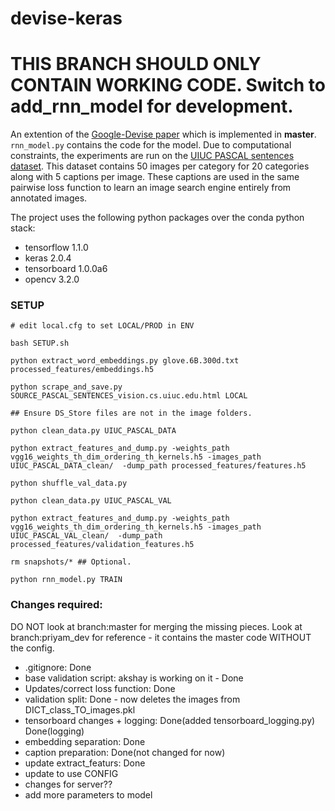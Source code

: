 # devise-keras

# THIS BRANCH SHOULD ONLY CONTAIN WORKING CODE. Switch to add_rnn_model for development.

An extention of the [Google-Devise paper](https://static.googleusercontent.com/media/research.google.com/en//pubs/archive/41869.pdf) which is implemented in **master**. `rnn_model.py` contains the code for the model. Due to computational constraints, the experiments are run on the [UIUC PASCAL sentences dataset](http://vision.cs.uiuc.edu/pascal-sentences/). This dataset contains 50 images per category for 20 categories along with 5 captions per image. These captions are used in the same pairwise loss function to learn an image search engine entirely from annotated images.

The project uses the following python packages over the conda python stack:
- tensorflow 1.1.0
- keras 2.0.4
- tensorboard 1.0.0a6
- opencv 3.2.0

### SETUP
````
# edit local.cfg to set LOCAL/PROD in ENV

bash SETUP.sh

python extract_word_embeddings.py glove.6B.300d.txt processed_features/embeddings.h5

python scrape_and_save.py SOURCE_PASCAL_SENTENCES_vision.cs.uiuc.edu.html LOCAL

## Ensure DS_Store files are not in the image folders.

python clean_data.py UIUC_PASCAL_DATA

python extract_features_and_dump.py -weights_path vgg16_weights_th_dim_ordering_th_kernels.h5 -images_path UIUC_PASCAL_DATA_clean/  -dump_path processed_features/features.h5

python shuffle_val_data.py

python clean_data.py UIUC_PASCAL_VAL

python extract_features_and_dump.py -weights_path vgg16_weights_th_dim_ordering_th_kernels.h5 -images_path UIUC_PASCAL_VAL_clean/  -dump_path processed_features/validation_features.h5

rm snapshots/* ## Optional.

python rnn_model.py TRAIN
````

### Changes required:
DO NOT look at branch:master for merging the missing pieces. Look at branch:priyam_dev for reference - it contains the master code WITHOUT the config.

- .gitignore: Done
- base validation script: akshay is working on it - Done
- Updates/correct loss function: Done
- validation split: Done - now deletes the images from DICT_class_TO_images.pkl
- tensorboard changes + logging: Done(added tensorboard_logging.py) Done(logging)
- embedding separation: Done
- caption preparation: Done(not changed for now)
- update extract_featurs: Done
- update to use CONFIG
- changes for server??
- add more parameters to model
